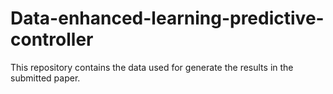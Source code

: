 # Data-enhanced-learning-predictive-controller
This repository contains the data used for generate the results in the submitted paper.
